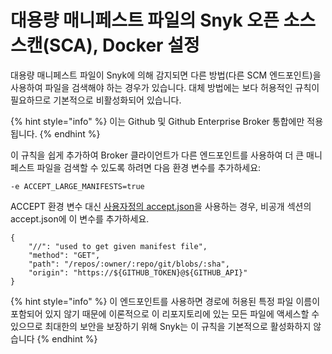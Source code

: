 # 대용량 매니페스트 파일의 Snyk 오픈 소스 스캔(SCA), Docker 설정

대용량 매니페스트 파일이 Snyk에 의해 감지되면 다른 방법(다른 SCM 엔드포인트)을 사용하여 파일을 검색해야 하는 경우가 있습니다. 대체 방법에는 보다 허용적인 규칙이 필요하므로 기본적으로 비활성화되어 있습니다.

{% hint style="info" %}
이는 Github 및 Github Enterprise Broker 통합에만 적용됩니다.
{% endhint %}

이 규칙을 쉽게 추가하여 Broker 클라이언트가 다른 엔드포인트를 사용하여 더 큰 매니페스트 파일을 검색할 수 있도록 하려면 다음 환경 변수를 추가하세요:

```console
-e ACCEPT_LARGE_MANIFESTS=true
```

ACCEPT 환경 변수 대신 [사용자정의 accept.json](https://docs.snyk.io/enterprise-setup/snyk-broker/install-and-configure-snyk-broker/advanced-configuration-for-snyk-broker-docker-installation/custom-approved-listing-filter-with-docker)을 사용하는 경우, 비공개 섹션의 accept.json에 이 변수를 추가하세요.

```
{
    "//": "used to get given manifest file",
    "method": "GET",
    "path": "/repos/:owner/:repo/git/blobs/:sha",
    "origin": "https://${GITHUB_TOKEN}@${GITHUB_API}"
}
```

{% hint style="info" %}
이 엔드포인트를 사용하면 경로에 허용된 특정 파일 이름이 포함되어 있지 않기 때문에 이론적으로 이 리포지토리에 있는 모든 파일에 액세스할 수 있으므로 최대한의 보안을 보장하기 위해 Snyk는 이 규칙을 기본적으로 활성화하지 않습니다
{% endhint %}
